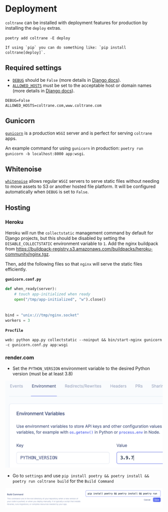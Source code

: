# Deployment

`coltrane` can be installed with deployment features for production by installing the `deploy` extras.

`poetry add coltrane -E deploy`

```{note}
If using `pip` you can do something like: `pip install coltrane[deploy]`.
```

## Required settings

- [`DEBUG`](env.md#debug) should be `False` (more details in [Django docs](https://docs.djangoproject.com/en/stable/ref/settings/#debug)).
- [`ALLOWED_HOSTS`](env.md#allowed_hosts) must be set to the acceptable host or domain names (more details in [Django docs](https://docs.djangoproject.com/en/stable/ref/settings/#allowed-hosts)).

```shell
DEBUG=False
ALLOWED_HOSTS=coltrane.com,www.coltrane.com
```

## Gunicorn

[`gunicorn`](https://gunicorn.org) is a production `WSGI` server and is perfect for serving `coltrane` apps.

An example command for using `gunicorn` in production: `poetry run gunicorn -b localhost:8000 app:wsgi`.

## Whitenoise

[`whitenoise`](https://whitenoise.evans.io/) allows regular `WSGI` servers to serve static files without needing to move assets to S3 or another hosted file platform. It will be configured automatically when `DEBUG` is set to `False`.

## Hosting

### Heroku

Heroku will run the `collectstatic` management command by default for Django projects, but this should be disabled by setting the `DISABLE_COLLECTSTATIC` environment variable to `1`. Add the nginx buildpack from https://buildpack-registry.s3.amazonaws.com/buildpacks/heroku-community/nginx.tgz.

Then, add the following files so that `nginx` will serve the static files efficiently.

**`gunicorn.conf.py`**

```python
def when_ready(server):
    # touch app-initialized when ready
    open("/tmp/app-initialized", "w").close()


bind = "unix:///tmp/nginx.socket"
workers = 3
```

**`Procfile`**

```
web: python app.py collectstatic --noinput && bin/start-nginx gunicorn -c gunicorn.conf.py app:wsgi
```

### render.com

- Set the `PYTHON_VERSION` environment variable to the desired Python version (must be at least 3.8)

![Render.com Python version](render-python-version.png)

- Go to `settings` and use `pip install poetry && poetry install && poetry run coltrane build` for the `Build Command`

![Render.com build command](render-build-command.png)
